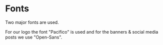 # Fonts

Two major fonts are used.

For our logo the font "Pacifico" is used and for the banners & social media posts we use "Open-Sans".